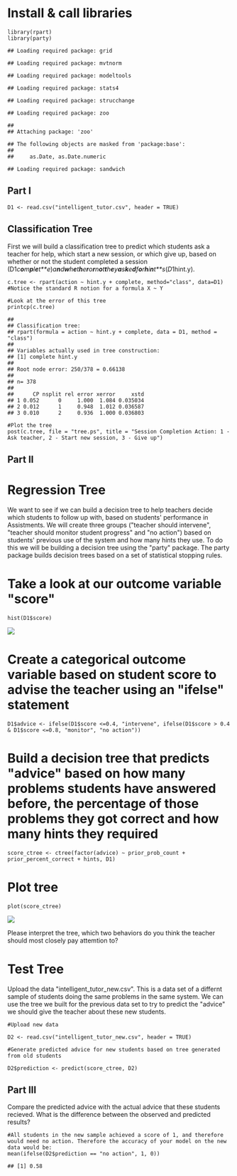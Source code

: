 Install & call libraries
========================

    library(rpart)
    library(party)

    ## Loading required package: grid

    ## Loading required package: mvtnorm

    ## Loading required package: modeltools

    ## Loading required package: stats4

    ## Loading required package: strucchange

    ## Loading required package: zoo

    ## 
    ## Attaching package: 'zoo'

    ## The following objects are masked from 'package:base':
    ## 
    ##     as.Date, as.Date.numeric

    ## Loading required package: sandwich

Part I
------

    D1 <- read.csv("intelligent_tutor.csv", header = TRUE)

Classification Tree
-------------------

First we will build a classification tree to predict which students ask
a teacher for help, which start a new session, or which give up, based
on whether or not the student completed a session
(D1*c**o**m**p**l**e**t**e*)*a**n**d**w**h**e**t**h**e**r**o**r**n**o**t**t**h**e**y**a**s**k**e**d**f**o**r**h**i**n**t**s*(*D*1hint.y).

    c.tree <- rpart(action ~ hint.y + complete, method="class", data=D1) #Notice the standard R notion for a formula X ~ Y

    #Look at the error of this tree
    printcp(c.tree)

    ## 
    ## Classification tree:
    ## rpart(formula = action ~ hint.y + complete, data = D1, method = "class")
    ## 
    ## Variables actually used in tree construction:
    ## [1] complete hint.y  
    ## 
    ## Root node error: 250/378 = 0.66138
    ## 
    ## n= 378 
    ## 
    ##      CP nsplit rel error xerror     xstd
    ## 1 0.052      0     1.000  1.084 0.035034
    ## 2 0.012      1     0.948  1.012 0.036587
    ## 3 0.010      2     0.936  1.000 0.036803

    #Plot the tree
    post(c.tree, file = "tree.ps", title = "Session Completion Action: 1 - Ask teacher, 2 - Start new session, 3 - Give up")

Part II
-------

Regression Tree
===============

We want to see if we can build a decision tree to help teachers decide
which students to follow up with, based on students' performance in
Assistments. We will create three groups ("teacher should intervene",
"teacher should monitor student progress" and "no action") based on
students' previous use of the system and how many hints they use. To do
this we will be building a decision tree using the "party" package. The
party package builds decision trees based on a set of statistical
stopping rules.

Take a look at our outcome variable "score"
===========================================

    hist(D1$score)

![](Assignment_5_Abdul_Abad_Final_Submission_files/figure-markdown_strict/unnamed-chunk-4-1.png)

Create a categorical outcome variable based on student score to advise the teacher using an "ifelse" statement
==============================================================================================================

    D1$advice <- ifelse(D1$score <=0.4, "intervene", ifelse(D1$score > 0.4 & D1$score <=0.8, "monitor", "no action"))

Build a decision tree that predicts "advice" based on how many problems students have answered before, the percentage of those problems they got correct and how many hints they required
=========================================================================================================================================================================================

    score_ctree <- ctree(factor(advice) ~ prior_prob_count + prior_percent_correct + hints, D1)

Plot tree
=========

    plot(score_ctree)

![](Assignment_5_Abdul_Abad_Final_Submission_files/figure-markdown_strict/unnamed-chunk-7-1.png)

Please interpret the tree, which two behaviors do you think the teacher
should most closely pay attemtion to?

Test Tree
=========

Upload the data "intelligent\_tutor\_new.csv". This is a data set of a
differnt sample of students doing the same problems in the same system.
We can use the tree we built for the previous data set to try to predict
the "advice" we should give the teacher about these new students.

    #Upload new data

    D2 <- read.csv("intelligent_tutor_new.csv", header = TRUE)

    #Generate predicted advice for new students based on tree generated from old students

    D2$prediction <- predict(score_ctree, D2)

Part III
--------

Compare the predicted advice with the actual advice that these students
recieved. What is the difference between the observed and predicted
results?

    #All students in the new sample achieved a score of 1, and therefore would need no action. Therefore the accuracy of your model on the new data would be:
    mean(ifelse(D2$prediction == "no action", 1, 0))

    ## [1] 0.58
